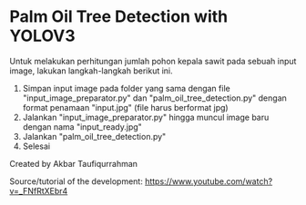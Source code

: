 # Palm Oil Tree Detection with YOLOV3

Untuk melakukan perhitungan jumlah pohon kepala sawit pada sebuah input image, lakukan langkah-langkah berikut ini.
1. Simpan input image pada folder yang sama dengan file "input_image_preparator.py" dan "palm_oil_tree_detection.py" dengan format penamaan "input.jpg" (file harus berformat jpg)
2. Jalankan "input_image_preparator.py" hingga muncul image baru dengan nama "input_ready.jpg"
3. Jalankan "palm_oil_tree_detection.py"
4. Selesai

Created by Akbar Taufiqurrahman

Source/tutorial of the development: https://www.youtube.com/watch?v=_FNfRtXEbr4
